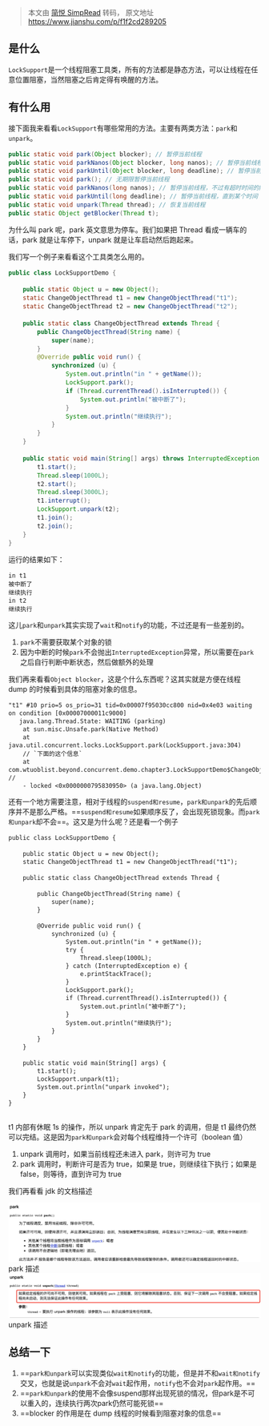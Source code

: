 > 本文由 [简悦 SimpRead](http://ksria.com/simpread/) 转码， 原文地址 https://www.jianshu.com/p/f1f2cd289205

是什么
---

`LockSupport`是一个线程阻塞工具类，所有的方法都是静态方法，可以让线程在任意位置阻塞，当然阻塞之后肯定得有唤醒的方法。

有什么用
----

接下面我来看看`LockSupport`有哪些常用的方法。主要有两类方法：`park`和`unpark`。

```java
public static void park(Object blocker); // 暂停当前线程
public static void parkNanos(Object blocker, long nanos); // 暂停当前线程，不过有超时时间的限制
public static void parkUntil(Object blocker, long deadline); // 暂停当前线程，直到某个时间
public static void park(); // 无期限暂停当前线程
public static void parkNanos(long nanos); // 暂停当前线程，不过有超时时间的限制
public static void parkUntil(long deadline); // 暂停当前线程，直到某个时间
public static void unpark(Thread thread); // 恢复当前线程
public static Object getBlocker(Thread t);
```

为什么叫 park 呢，park 英文意思为停车。我们如果把 Thread 看成一辆车的话，park 就是让车停下，unpark 就是让车启动然后跑起来。

我们写一个例子来看看这个工具类怎么用的。

```java
public class LockSupportDemo {

    public static Object u = new Object();
    static ChangeObjectThread t1 = new ChangeObjectThread("t1");
    static ChangeObjectThread t2 = new ChangeObjectThread("t2");

    public static class ChangeObjectThread extends Thread {
        public ChangeObjectThread(String name) {
            super(name);
        }
        @Override public void run() {
            synchronized (u) {
                System.out.println("in " + getName());
                LockSupport.park();
                if (Thread.currentThread().isInterrupted()) {
                    System.out.println("被中断了");
                }
                System.out.println("继续执行");
            }
        }
    }

    public static void main(String[] args) throws InterruptedException {
        t1.start();
        Thread.sleep(1000L);
        t2.start();
        Thread.sleep(3000L);
        t1.interrupt();
        LockSupport.unpark(t2);
        t1.join();
        t2.join();
    }
}
```

运行的结果如下：

```
in t1
被中断了
继续执行
in t2
继续执行
```

这儿`park`和`unpark`其实实现了`wait`和`notify`的功能，不过还是有一些差别的。

1.  `park`不需要获取某个对象的锁
2.  因为中断的时候`park`不会抛出`InterruptedException`异常，所以需要在`park`之后自行判断中断状态，然后做额外的处理

我们再来看看`Object blocker`，这是个什么东西呢？这其实就是方便在线程 dump 的时候看到具体的阻塞对象的信息。

```
"t1" #10 prio=5 os_prio=31 tid=0x00007f95030cc800 nid=0x4e03 waiting on condition [0x00007000011c9000]
   java.lang.Thread.State: WAITING (parking)
    at sun.misc.Unsafe.park(Native Method)
    at java.util.concurrent.locks.LockSupport.park(LockSupport.java:304)
    // `下面的这个信息`
    at com.wtuoblist.beyond.concurrent.demo.chapter3.LockSupportDemo$ChangeObjectThread.run(LockSupportDemo.java:23) // 
    - locked <0x0000000795830950> (a java.lang.Object)
```

还有一个地方需要注意，相对于线程的`suspend和resume`，`park和unpark`的先后顺序并不是那么严格。==`suspend和resume`如果顺序反了，会出现死锁现象。而`park和unpark`却不会==。这又是为什么呢？还是看一个例子

```
public class LockSupportDemo {

    public static Object u = new Object();
    static ChangeObjectThread t1 = new ChangeObjectThread("t1");

    public static class ChangeObjectThread extends Thread {

        public ChangeObjectThread(String name) {
            super(name);
        }

        @Override public void run() {
            synchronized (u) {
                System.out.println("in " + getName());
                try {
                    Thread.sleep(1000L);
                } catch (InterruptedException e) {
                    e.printStackTrace();
                }
                LockSupport.park();
                if (Thread.currentThread().isInterrupted()) {
                    System.out.println("被中断了");
                }
                System.out.println("继续执行");
            }
        }
    }

    public static void main(String[] args) {
        t1.start();
        LockSupport.unpark(t1);
        System.out.println("unpark invoked");
    }
}


```

t1 内部有休眠 1s 的操作，所以 unpark 肯定先于 park 的调用，但是 t1 最终仍然可以完结。这是因为`park和unpark`会对每个线程维持一个许可（boolean 值）

1.  unpark 调用时，如果当前线程还未进入 park，则许可为 true
2.  park 调用时，判断许可是否为 true，如果是 true，则继续往下执行；如果是 false，则等待，直到许可为 true

我们再看看 jdk 的文档描述

![](../../assets/845143-fb0d02b1375a0094.png) park 描述 ![](../../assets/845143-a18a625aba7a45ea.png) unpark 描述

总结一下
----

1.  ==`park和unpark`可以实现类似`wait和notify`的功能，但是并不和`wait和notify`交叉，也就是说`unpark`不会对`wait`起作用，`notify`也不会对`park`起作用。==
2.  ==`park和unpark`的使用不会像suspend那样出现死锁的情况，但park是不可以重入的，连续执行两次park仍然可能死锁==
3.  ==blocker 的作用是在 dump 线程的时候看到阻塞对象的信息==